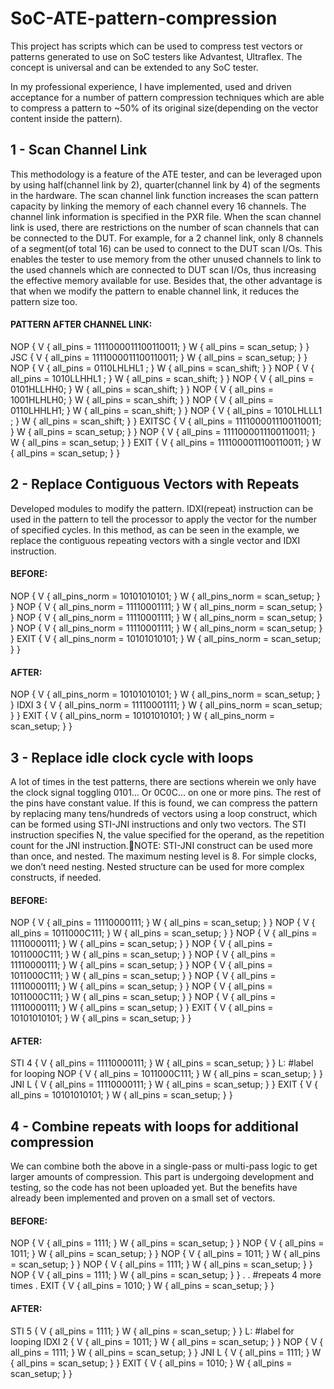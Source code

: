 # SoC-ATE-pattern-compression
This project has scripts which can be used to compress test vectors or patterns generated to use on SoC testers like Advantest, Ultraflex. The concept is universal and can be extended to any SoC tester.

In my professional experience, I have implemented, used and driven acceptance for a number of pattern compression techniques which are able to compress a pattern to ~50% of its original size(depending on the vector content inside the pattern).

##  1 - Scan Channel Link
This methodology is a feature of the ATE tester, and can be leveraged upon by using half(channel link by 2), quarter(channel link by 4) of the segments in the hardware.
The scan channel link function increases the scan pattern capacity by linking the memory of each channel every 16 channels. The channel link information is specified in the PXR file.
When the scan channel link is used, there are restrictions on the number of scan channels that can be connected to the DUT. For example, for a 2 channel link, only 8 channels of a segment(of total 16) can be used to connect to the DUT scan I/Os. 
This enables the tester to use memory from the other unused channels to link to the used channels which are connected to DUT scan I/Os, thus increasing the effective memory available for use. 
Besides that, the other advantage is that when we modify the pattern to enable channel link, it reduces the pattern size too. 

#### PATTERN AFTER CHANNEL LINK:
NOP         { V { all_pins = 1111000011100110011; } W { all_pins = scan_setup; } }
JSC           { V { all_pins = 1111000011100110011; } W { all_pins = scan_setup; } }
NOP         { V { all_pins = 0110LHLHL1 ; } W { all_pins = scan_shift; } }
NOP         { V { all_pins = 1010LLHHL1 ; } W { all_pins = scan_shift; } }
NOP         { V { all_pins = 0101HLLHH0; } W { all_pins = scan_shift; } }
NOP         { V { all_pins = 1001HLHLH0; } W { all_pins = scan_shift; } }
NOP         { V { all_pins = 0110LHHLH1; } W { all_pins = scan_shift; } }
NOP         { V { all_pins = 1010LHLLL1 ; } W { all_pins = scan_shift; } }
EXITSC     { V { all_pins = 1111000011100110011; } W { all_pins = scan_setup; } }
NOP         { V { all_pins = 1111000011100110011; } W { all_pins = scan_setup; } }
EXIT         { V { all_pins = 1111000011100110011; } W { all_pins = scan_setup; } }

## 2 - Replace Contiguous Vectors with Repeats
Developed modules to modify the pattern.
IDXI(repeat) instruction can be used in the pattern to tell the processor to apply the vector for the number of specified cycles. 
In this method, as can be seen in the example, we replace the contiguous repeating vectors with a single vector and IDXI instruction. 

#### BEFORE: 
NOP     { V { all_pins_norm = 10101010101; } W { all_pins_norm = scan_setup; } }
NOP     { V { all_pins_norm = 11110001111; } W { all_pins_norm = scan_setup; } }
NOP     { V { all_pins_norm = 11110001111; } W { all_pins_norm = scan_setup; } }
NOP     { V { all_pins_norm = 11110001111; } W { all_pins_norm = scan_setup; } }
EXIT     { V { all_pins_norm = 10101010101; } W { all_pins_norm = scan_setup; } }

#### AFTER:
NOP     { V { all_pins_norm = 10101010101; } W { all_pins_norm = scan_setup; } }
IDXI 3  { V { all_pins_norm = 11110001111; } W { all_pins_norm = scan_setup; } }
EXIT     { V { all_pins_norm = 10101010101; } W { all_pins_norm = scan_setup; } }


## 3 - Replace idle clock cycle with loops
A lot of times in the test patterns, there are sections wherein we only have the clock signal toggling 0101…  Or 0C0C… on one or more pins. The rest of the pins have constant value. 
If this is found, we can compress the pattern by replacing many tens/hundreds of vectors using a loop construct, which can be formed using STI-JNI instructions and only two vectors. 
The STI instruction specifies N, the value specified for the operand, as the repetition count for the JNI instruction.NOTE: STI-JNI construct can be used more than once, and nested. The maximum nesting level is 8. For simple clocks, we don’t need nesting. Nested structure can be used for more complex constructs, if needed.

#### BEFORE: 
NOP     { V { all_pins = 11110000111; } W { all_pins = scan_setup; } }
NOP     { V { all_pins = 1011000C111; } W { all_pins = scan_setup; } }
NOP     { V { all_pins = 11110000111; } W { all_pins = scan_setup; } }
NOP     { V { all_pins = 1011000C111; } W { all_pins = scan_setup; } }
NOP     { V { all_pins = 11110000111; } W { all_pins = scan_setup; } }
NOP     { V { all_pins = 1011000C111; } W { all_pins = scan_setup; } }
NOP     { V { all_pins = 11110000111; } W { all_pins = scan_setup; } }
NOP     { V { all_pins = 1011000C111; } W { all_pins = scan_setup; } }
NOP     { V { all_pins = 11110000111; } W { all_pins = scan_setup; } }
EXIT     { V { all_pins = 10101010101; } W { all_pins = scan_setup; } }

#### AFTER: 
STI 4    { V { all_pins = 11110000111; } W { all_pins = scan_setup; } }
L:  #label for looping
NOP     { V { all_pins = 1011000C111; } W { all_pins = scan_setup; } }
JNI  L    { V { all_pins = 11110000111; } W { all_pins = scan_setup; } }
EXIT     { V { all_pins = 10101010101; } W { all_pins = scan_setup; } }

## 4 - Combine repeats with loops for additional compression
We can combine both the above in a single-pass or multi-pass logic to get larger amounts of compression. This part is undergoing development and testing, so the code has not been uploaded yet. But the benefits have already been implemented and proven on a small set of vectors. 

#### BEFORE:
NOP    { V { all_pins = 1111; } W { all_pins = scan_setup; } }
NOP    { V { all_pins = 1011; } W { all_pins = scan_setup; } }
NOP    { V { all_pins = 1011; } W { all_pins = scan_setup; } }
NOP    { V { all_pins = 1111; } W { all_pins = scan_setup; } }
NOP    { V { all_pins = 1111; } W { all_pins = scan_setup; } }
.
. #repeats 4 more times
.
EXIT     { V { all_pins = 1010; } W { all_pins = scan_setup; } }

#### AFTER:
STI 5    { V { all_pins = 1111; } W { all_pins = scan_setup; } }
L:  #label for looping
IDXI 2  { V { all_pins = 1011; } W { all_pins = scan_setup; } }
NOP     { V { all_pins = 1111; } W { all_pins = scan_setup; } }
JNI L     { V { all_pins = 1111; } W { all_pins = scan_setup; } }
EXIT     { V { all_pins = 1010; } W { all_pins = scan_setup; } }
